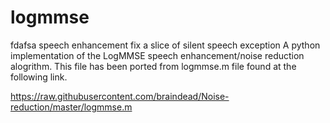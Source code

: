 # logmmse
fdafsa
speech enhancement fix a slice of silent speech exception
A python implementation of the LogMMSE speech enhancement/noise reduction alogrithm. This file has been ported from logmmse.m file found at the following link.

https://raw.githubusercontent.com/braindead/Noise-reduction/master/logmmse.m

